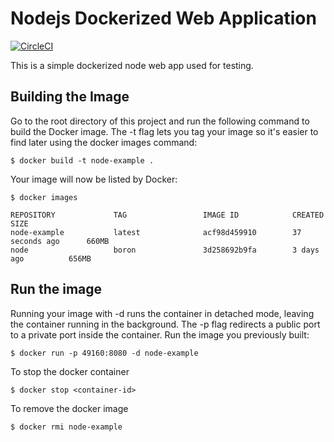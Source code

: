 # Nodejs Dockerized Web Application

[![CircleCI](https://circleci.com/gh/crempp/node-example.svg?style=svg)](https://circleci.com/gh/crempp/node-example)

This is a simple dockerized node web app used for testing.

## Building the Image
Go to the root directory of this project and run the following command to build
the Docker image. The -t flag lets you tag your image so it's easier to find
later using the docker images command:

```
$ docker build -t node-example .
```

Your image will now be listed by Docker:
```
$ docker images

REPOSITORY             TAG                 IMAGE ID            CREATED             SIZE
node-example           latest              acf98d459910        37 seconds ago      660MB
node                   boron               3d258692b9fa        3 days ago          656MB
```

## Run the image

Running your image with -d runs the container in detached mode, leaving the
container running in the background. The -p flag redirects a public port to a
private port inside the container. Run the image you previously built:

```
$ docker run -p 49160:8080 -d node-example
```

To stop the docker container 
```
$ docker stop <container-id>
```

To remove the docker image
```
$ docker rmi node-example
```
